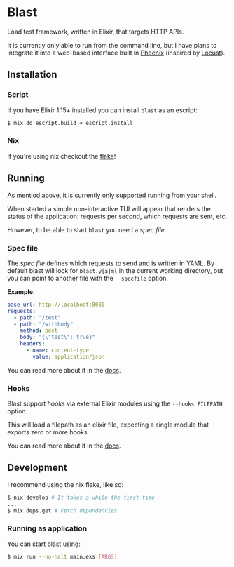 # Blast

Load test framework, written in Elixir, that targets HTTP APIs.

It is currently only able to run from the command line,
but I have plans to integrate it into a web-based interface 
built in [Phoenix](https://www.phoenixframework.org/) (inspired by [Locust](https://locust.io)).

## Installation

### Script
If you have Elixir 1.15+ installed you can install `blast` as an escript:

```sh
$ mix do escript.build + escript.install
```

### Nix
If you're using nix checkout the [flake](./flake.nix)!

## Running

As mentiod above, it is currently only supported running from your shell.

When started a simple non-interactive TUI will appear that renders the status
of the application: requests per second, which requests are sent, etc.

However, to be able to start `blast` you need a _spec file_.

### Spec file

The _spec file_ defines which requests to send and is written in YAML.
By default blast will lock for `blast.y[a]ml` in the current working directory,
but you can point to another file with the `--specfile` option.

**Example**:
```yaml
base-url: http://localhost:8080
requests:
  - path: "/test"
  - path: "/withbody"
    method: post
    body: "{\"test\": true}"
    headers:
      - name: content-type
        value: application/json
```

You can read more about it in the [docs](./docs/specfile.md).

### Hooks
Blast support _hooks_ via external Elixir modules using the `--hooks FILEPATH` option.

This will load a filepath as an elixir file, expecting a single module that exports
zero or more hooks.

You can read more about it in the [docs](./docs/hooks.md).

## Development

I recommend using the nix flake, like so:

```sh
$ nix develop # It takes a while the first time
...
$ mix deps.get # Fetch dependencies
```

### Running as application

You can start blast using:
```sh
$ mix run --no-halt main.exs [ARGS]
```
